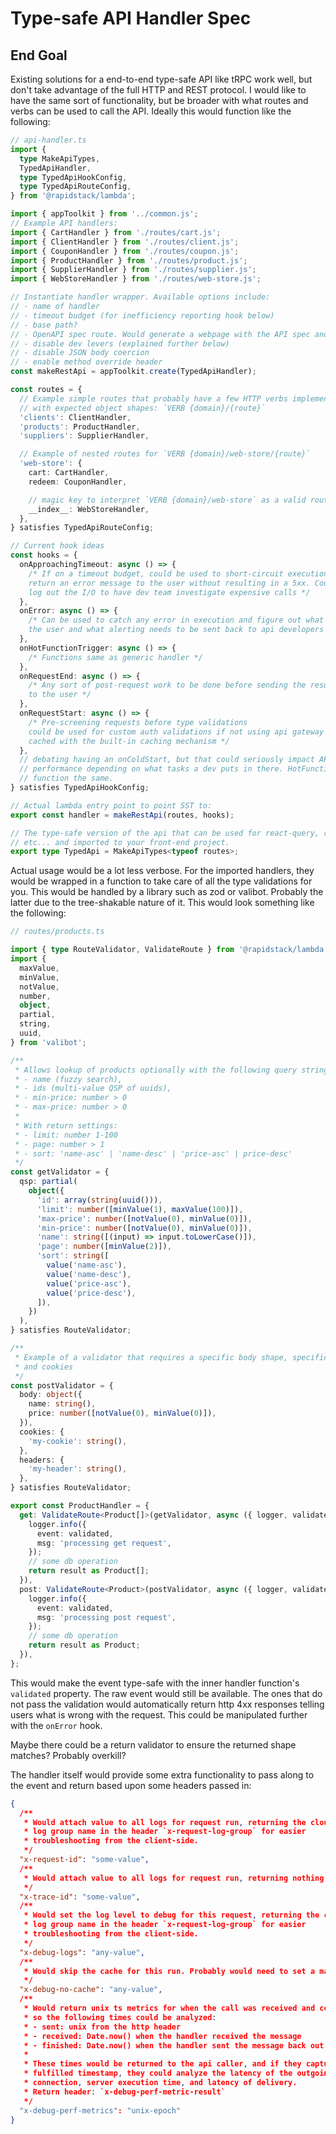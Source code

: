 # Type-safe API Handler Spec

## End Goal

Existing solutions for a end-to-end type-safe API like tRPC work well, but don't
take advantage of the full HTTP and REST protocol. I would like to have the same
sort of functionality, but be broader with what routes and verbs can be used to
call the API. Ideally this would function like the following:

```ts
// api-handler.ts
import {
  type MakeApiTypes,
  TypedApiHandler,
  type TypedApiHookConfig,
  type TypedApiRouteConfig,
} from '@rapidstack/lambda';

import { appToolkit } from '../common.js';
// Example API handlers:
import { CartHandler } from './routes/cart.js';
import { ClientHandler } from './routes/client.js';
import { CouponHandler } from './routes/coupon.js';
import { ProductHandler } from './routes/product.js';
import { SupplierHandler } from './routes/supplier.js';
import { WebStoreHandler } from './routes/web-store.js';

// Instantiate handler wrapper. Available options include:
// - name of handler
// - timeout budget (for inefficiency reporting hook below)
// - base path?
// - OpenAPI spec route. Would generate a webpage with the API spec and download
// - disable dev levers (explained further below)
// - disable JSON body coercion
// - enable method override header
const makeRestApi = appToolkit.create(TypedApiHandler);

const routes = {
  // Example simple routes that probably have a few HTTP verbs implemented
  // with expected object shapes: `VERB {domain}/{route}`
  'clients': ClientHandler,
  'products': ProductHandler,
  'suppliers': SupplierHandler,

  // Example of nested routes for `VERB {domain}/web-store/{route}`
  'web-store': {
    cart: CartHandler,
    redeem: CouponHandler,

    // magic key to interpret `VERB {domain}/web-store` as a valid route handler
    __index__: WebStoreHandler,
  },
} satisfies TypedApiRouteConfig;

// Current hook ideas
const hooks = {
  onApproachingTimeout: async () => {
    /* If on a timeout budget, could be used to short-circuit execution and 
    return an error message to the user without resulting in a 5xx. Could also
    log out the I/O to have dev team investigate expensive calls */
  },
  onError: async () => {
    /* Can be used to catch any error in execution and figure out what to say to
    the user and what alerting needs to be sent back to api developers */
  },
  onHotFunctionTrigger: async () => {
    /* Functions same as generic handler */
  },
  onRequestEnd: async () => {
    /* Any sort of post-request work to be done before sending the result back
    to the user */
  },
  onRequestStart: async () => {
    /* Pre-screening requests before type validations
    could be used for custom auth validations if not using api gateway that are
    cached with the built-in caching mechanism */
  },
  // debating having an onColdStart, but that could seriously impact API
  // performance depending on what tasks a dev puts in there. HotFunctions would
  // function the same.
} satisfies TypedApiHookConfig;

// Actual lambda entry point to point SST to:
export const handler = makeRestApi(routes, hooks);

// The type-safe version of the api that can be used for react-query, rtk-query,
// etc... and imported to your front-end project.
export type TypedApi = MakeApiTypes<typeof routes>;
```

Actual usage would be a lot less verbose. For the imported handlers, they would
be wrapped in a function to take care of all the type validations for you. This
would be handled by a library such as zod or valibot. Probably the latter due
to the tree-shakable nature of it. This would look something like the following:

```ts
// routes/products.ts

import { type RouteValidator, ValidateRoute } from '@rapidstack/lambda';
import {
  maxValue,
  minValue,
  notValue,
  number,
  object,
  partial,
  string,
  uuid,
} from 'valibot';

/**
 * Allows lookup of products optionally with the following query string params:
 * - name (fuzzy search),
 * - ids (multi-value QSP of uuids),
 * - min-price: number > 0
 * - max-price: number > 0
 *
 * With return settings:
 * - limit: number 1-100
 * - page: number > 1
 * - sort: 'name-asc' | 'name-desc' | 'price-asc' | price-desc'
 */
const getValidator = {
  qsp: partial(
    object({
      'id': array(string(uuid())),
      'limit': number([minValue(1), maxValue(100)]),
      'max-price': number([notValue(0), minValue(0)]),
      'min-price': number([notValue(0), minValue(0)]),
      'name': string([(input) => input.toLowerCase()]),
      'page': number([minValue(2)]),
      'sort': string([
        value('name-asc'),
        value('name-desc'),
        value('price-asc'),
        value('price-desc'),
      ]),
    })
  ),
} satisfies RouteValidator;

/**
 * Example of a validator that requires a specific body shape, specific headers,
 * and cookies
 */
const postValidator = {
  body: object({
    name: string(),
    price: number([notValue(0), minValue(0)]),
  }),
  cookies: {
    'my-cookie': string(),
  },
  headers: {
    'my-header': string(),
  },
} satisfies RouteValidator;

export const ProductHandler = {
  get: ValidateRoute<Product[]>(getValidator, async ({ logger, validated }) => {
    logger.info({
      event: validated,
      msg: 'processing get request',
    });
    // some db operation
    return result as Product[];
  }),
  post: ValidateRoute<Product>(postValidator, async ({ logger, validated }) => {
    logger.info({
      event: validated,
      msg: 'processing post request',
    });
    // some db operation
    return result as Product;
  }),
};
```

This would make the event type-safe with the inner handler function's
`validated` property. The raw event would still be available. The ones that do
not pass the validation would automatically return http 4xx responses telling
users what is wrong with the request. This could be manipulated further with the
`onError` hook.

Maybe there could be a return validator to ensure the returned shape matches?
Probably overkill?

The handler itself would provide some extra functionality to pass along to the
event and return based upon some headers passed in:

```json
{
  /**
   * Would attach value to all logs for request run, returning the cloudwatch
   * log group name in the header `x-request-log-group` for easier
   * troubleshooting from the client-side.
   */
  "x-request-id": "some-value",
  /**
   * Would attach value to all logs for request run, returning nothing extra.
   */
  "x-trace-id": "some-value",
  /**
   * Would set the log level to debug for this request, returning the cloudwatch
   * log group name in the header `x-request-log-group` for easier
   * troubleshooting from the client-side.
   */
  "x-debug-logs": "any-value",
  /**
   * Would skip the cache for this run. Probably would need to set a max?
   */
  "x-debug-no-cache": "any-value",
  /**
   * Would return unix ts metrics for when the call was received and completed
   * so the following times could be analyzed:
   * - sent: unix from the http header
   * - received: Date.now() when the handler received the message
   * - finished: Date.now() when the handler sent the message back out
   *
   * These times would be returned to the api caller, and if they capture a
   * fulfilled timestamp, they could analyze the latency of the outgoing
   * connection, server execution time, and latency of delivery.
   * Return header: `x-debug-perf-metric-result`
   */
  "x-debug-perf-metrics": "unix-epoch"
}
```
